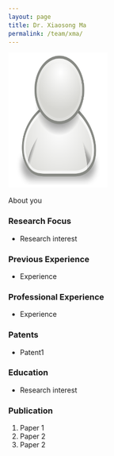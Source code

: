 ```yaml
---
layout: page
title: Dr. Xiaosong Ma
permalink: /team/xma/
---
```

![xma](/team/xma/small.png)


About you

### Research Focus
- Research interest 


### Previous Experience
- Experience


### Professional Experience
- Experience


### Patents
- Patent1


### Education
- Research interest 


### Publication 
1. Paper 1
2. Paper 2
3. Paper 2




